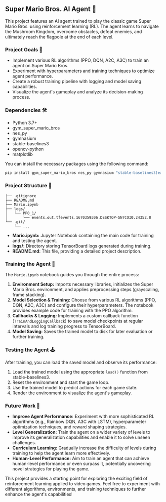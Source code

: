 ## Super Mario Bros. AI Agent 🍄

This project features an AI agent trained to play the classic game Super Mario Bros. using reinforcement learning (RL).  The agent learns to navigate the Mushroom Kingdom, overcome obstacles, defeat enemies, and ultimately reach the flagpole at the end of each level.

### Project Goals 🎯

* Implement various RL algorithms (PPO, DQN, A2C, A3C) to train an agent on Super Mario Bros.
* Experiment with hyperparameters and training techniques to optimize agent performance.
* Create a robust training pipeline with logging and model saving capabilities.
* Visualize the agent's gameplay and analyze its decision-making process.

### Dependencies 🛠️

* Python 3.7+
* gym_super_mario_bros
* nes_py
* gymnasium
* stable-baselines3
* opencv-python
* matplotlib

You can install the necessary packages using the following command:

```bash
pip install gym_super_mario_bros nes_py gymnasium "stable-baselines3[extra]" opencv-python matplotlib
```

### Project Structure 📁

```
├── .gitignore
├── README.md
├── Mario.ipynb
├── logs/
│   └── PPO_1/
│       └── events.out.tfevents.1670359306.DESKTOP-SN7COI0.24352.0
└── .git/
    └── ...
```

* **Mario.ipynb:** Jupyter Notebook containing the main code for training and testing the agent.
* **logs/:** Directory storing TensorBoard logs generated during training.
* **README.md:** This file, providing a detailed project description.

### Training the Agent 💪

The `Mario.ipynb` notebook guides you through the entire process:

1. **Environment Setup:** Imports necessary libraries, initializes the Super Mario Bros. environment, and applies preprocessing steps (grayscaling, frame stacking).
2. **Model Selection & Training:** Choose from various RL algorithms (PPO, DQN, A2C, A3C) and configure their hyperparameters. The notebook provides example code for training with the PPO algorithm.
3. **Callbacks & Logging:** Implements a custom callback function (`TrainAndLoggingCallback`) to save model checkpoints at regular intervals and log training progress to TensorBoard.
4. **Model Saving:** Saves the trained model to disk for later evaluation or further training.

### Testing the Agent 🕹️

After training, you can load the saved model and observe its performance:

1. Load the trained model using the appropriate `load()` function from stable-baselines3.
2. Reset the environment and start the game loop.
3. Use the trained model to predict actions for each game state.
4. Render the environment to visualize the agent's gameplay.

### Future Work 🚀

* **Improve Agent Performance:** Experiment with more sophisticated RL algorithms (e.g., Rainbow DQN, A3C with LSTM), hyperparameter optimization techniques, and reward shaping strategies.
* **Level Generalization:** Train the agent on a wider variety of levels to improve its generalization capabilities and enable it to solve unseen challenges.
* **Curriculum Learning:** Gradually increase the difficulty of levels during training to help the agent learn more effectively.
* **Human-Level Performance:** Aim to train an agent that can achieve human-level performance or even surpass it, potentially uncovering novel strategies for playing the game.


This project provides a starting point for exploring the exciting field of reinforcement learning applied to video games. Feel free to experiment with different algorithms, environments, and training techniques to further enhance the agent's capabilities! 
